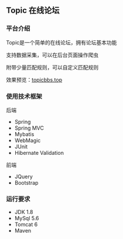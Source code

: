 ## Topic 在线论坛

### 平台介绍

Topic是一个简单的在线论坛，拥有论坛基本功能

支持数据采集，可以在后台页面操作爬虫

附带少量匹配规则，可以自定义匹配规则

效果预览：[topicbbs.top](http://topicbbs.top)

### 使用技术框架

后端

* Spring
* Spring MVC
* Mybatis
* WebMagic
* JUnit
* Hibernate Validation

前端

* JQuery
* Bootstrap

### 运行要求

- JDK 1.8
- MySql 5.6
- Tomcat 6
- Maven
